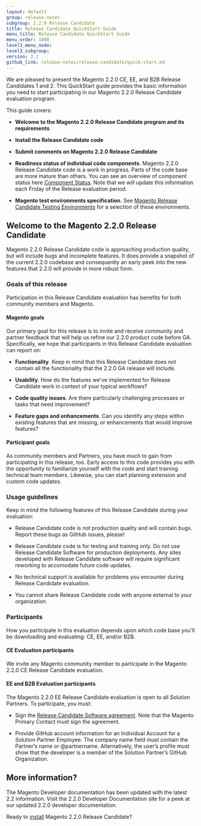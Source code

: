 ```yaml
---
layout: default
group: release-notes
subgroup: 2.2.0 Release Candidate
title: Release Candidate QuickStart Guide
menu_title: Release Candidate QuickStart Guide
menu_order: 1000
level3_menu_node:
level3_subgroup:
version: 2.2
github_link: release-notes/release-candidate/quick-start.md
---
```


We are pleased to present the Magento 2.2.0 CE, EE, and B2B Release Candidates 1 and 2. This QuickStart guide provides the basic information you need to start participating in our Magento 2.2.0 Release Candidate evaluation program.

This guide covers:

* **Welcome to the Magento 2.2.0 Release Candidate program and its requirements**

* **Install the Release Candidate code**

* **Submit comments on Magento 2.2.0 Release Candidate**

* **Readiness status of individual code components**. Magento 2.2.0 Release Candidate code is a work in progress. Parts of the code base are more mature than others. You can see an overview of component status here [Component Status]({{page.baseurl}}release-notes/release-candidate/component-status.html). Note that we will update this information each Friday of the Release evaluation period.

* **Magento test environments specification**.  See [Magento Release Candidate Testing Environments]({{page.baseurl}}release-notes/release-candidate/testing-environments.html) for a selection of these environments.


## Welcome to the Magento 2.2.0 Release Candidate

Magento 2.2.0 Release Candidate code is approaching production quality, but will include bugs and incomplete features. It does provide a snapshot of the current 2.2.0 codebase and consequently an early peek into the new features that 2.2.0 will provide in more robust form.


### Goals of this release

Participation in this Release Candidate evaluation has benefits for both community members and Magento.


#### Magento goals

Our primary goal for this release is to invite and receive community and partner feedback that will help us refine our 2.2.0 product code before GA. Specifically, we hope that participants in this Release Candidate evaluation can report on:

* **Functionality**. Keep in mind that this Release Candidate does not contain all the functionality that the 2.2.0 GA release will include.

* **Usability**. How do the features we've implemented for Release Candidate work in context of your typical workflows?

* **Code quality issues**. Are there particularly challenging processes or tasks that need improvement?

* **Feature gaps and enhancements**. Can you identify any steps within existing features that are missing, or enhancements that would improve features?



#### Participant goals

As community members and Partners, you have much to gain from participating in this release, too. Early access to this code provides you with the opportunity to familiarize yourself with the code and start training technical team members. Likewise, you can start planning  extension and custom code updates.



### Usage guidelines

Keep in mind the following features of this Release Candidate  during your evaluation:

* Release Candidate code is not production quality and will contain bugs. Report these bugs as GitHub issues, please!

* Release Candidate code is for testing and training only. Do not use Release Candidate Software for production deployments. Any sites developed with Release Candidate software will require significant reworking to accomodate future code updates.

* No technical support is available for problems you encounter during Release Candidate evaluation.

* You cannot share Release Candidate code with anyone external to your organization.



### Participants

How you participate in this evaluation depends upon which code base you'll be downloading and evaluating: CE, EE, and/or B2B.



#### CE Evaluation participants

We invite any Magento community member to participate in the Magento 2.2.0 CE Release Candidate evaluation.



#### EE and B2B Evaluation participants

The Magento 2.2.0 EE Release Candidate evaluation is open to all Solution Partners. To participate, you must:

* Sign the [Release Candidate Software agreement](https://magento.com/partners/portal/customer/account/login/referer/aHR0cHM6Ly9tYWdlbnRvLmNvbS9wYXJ0bmVycy9wb3J0YWwvYWdyZWVtZW50Lw,,/). Note that the Magento Primary Contact must sign the agreement.

* Provide GitHub account information for an Individual Account for a Solution Partner Employee. The company name field must contain the Partner’s name or @partnername. Alternatively, the user’s profile must show that the developer is a member of the Solution Partner’s GitHub Organization.


## More information?

The Magento Developer documentation has been updated with the latest 2.2 information.  Visit the 2.2.0 Developer Documentation site for a peek at our updated 2.2.0 developer documentation.


Ready to [install]({{page.baseurl}}release-notes/release-candidate/install.html) Magento 2.2.0  Release Candidate?
